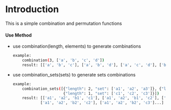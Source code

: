 Introduction
=========================
This is a simple combination and permutation functions

#### Use Method

- use combination(length, elements) to generate combinations
  ```bash
  example:
      combination(3, ['a', 'b', 'c', 'd'])
      result: [['a', 'b', 'c'], ['a', 'b', 'd'], ['a', 'c', 'd'], ['b', 'c', 'd']]
  ```
- use combination_sets(sets) to generate sets combinations
  ```bash
  example:
      combination_sets([{"length": 2, "set": ['a1', 'a2', 'a3']}, {"length": 1, "set": ['b1', 'b2', 'b3']}, 
                        {"length": 1, "set": ['c1', 'c2', 'c3']}])
      result: [['a1', 'a2', 'b1', 'c1'], ['a1', 'a2', 'b1', 'c2'], ['a1', 'a2', 'b1', 'c3'], ['a1', 'a2', 'b2', 'c1'], 
              ['a1', 'a2', 'b2', 'c2'], ['a1', 'a2', 'b2', 'c3']...]
  ```
